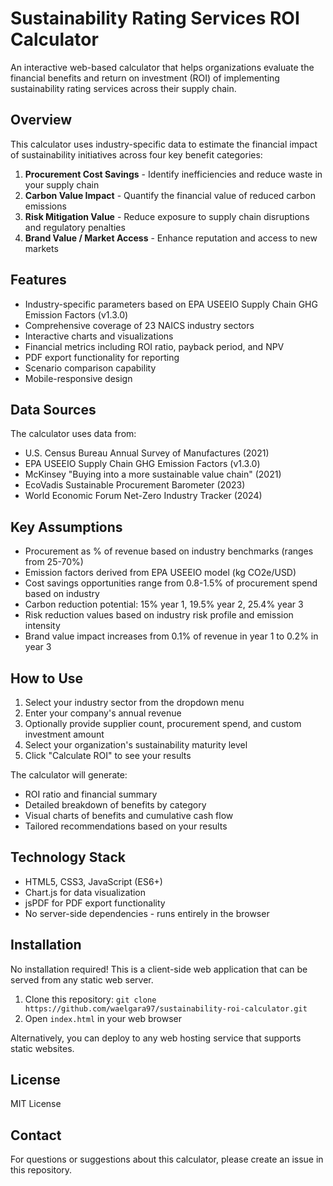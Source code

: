 # Sustainability Rating Services ROI Calculator

An interactive web-based calculator that helps organizations evaluate the financial benefits and return on investment (ROI) of implementing sustainability rating services across their supply chain.

## Overview

This calculator uses industry-specific data to estimate the financial impact of sustainability initiatives across four key benefit categories:

1. **Procurement Cost Savings** - Identify inefficiencies and reduce waste in your supply chain
2. **Carbon Value Impact** - Quantify the financial value of reduced carbon emissions
3. **Risk Mitigation Value** - Reduce exposure to supply chain disruptions and regulatory penalties
4. **Brand Value / Market Access** - Enhance reputation and access to new markets

## Features

- Industry-specific parameters based on EPA USEEIO Supply Chain GHG Emission Factors (v1.3.0)
- Comprehensive coverage of 23 NAICS industry sectors
- Interactive charts and visualizations
- Financial metrics including ROI ratio, payback period, and NPV
- PDF export functionality for reporting
- Scenario comparison capability
- Mobile-responsive design

## Data Sources

The calculator uses data from:

- U.S. Census Bureau Annual Survey of Manufactures (2021)
- EPA USEEIO Supply Chain GHG Emission Factors (v1.3.0)
- McKinsey "Buying into a more sustainable value chain" (2021)
- EcoVadis Sustainable Procurement Barometer (2023)
- World Economic Forum Net-Zero Industry Tracker (2024)

## Key Assumptions

- Procurement as % of revenue based on industry benchmarks (ranges from 25-70%)
- Emission factors derived from EPA USEEIO model (kg CO2e/USD)
- Cost savings opportunities range from 0.8-1.5% of procurement spend based on industry
- Carbon reduction potential: 15% year 1, 19.5% year 2, 25.4% year 3
- Risk reduction values based on industry risk profile and emission intensity
- Brand value impact increases from 0.1% of revenue in year 1 to 0.2% in year 3

## How to Use

1. Select your industry sector from the dropdown menu
2. Enter your company's annual revenue
3. Optionally provide supplier count, procurement spend, and custom investment amount
4. Select your organization's sustainability maturity level
5. Click "Calculate ROI" to see your results

The calculator will generate:
- ROI ratio and financial summary
- Detailed breakdown of benefits by category
- Visual charts of benefits and cumulative cash flow
- Tailored recommendations based on your results

## Technology Stack

- HTML5, CSS3, JavaScript (ES6+)
- Chart.js for data visualization
- jsPDF for PDF export functionality
- No server-side dependencies - runs entirely in the browser

## Installation

No installation required! This is a client-side web application that can be served from any static web server.

1. Clone this repository: `git clone https://github.com/waelgara97/sustainability-roi-calculator.git`
2. Open `index.html` in your web browser

Alternatively, you can deploy to any web hosting service that supports static websites.

## License

MIT License

## Contact

For questions or suggestions about this calculator, please create an issue in this repository.
